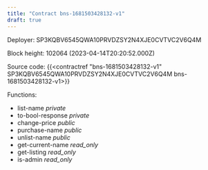 ```yaml
---
title: "Contract bns-1681503428132-v1"
draft: true
---
```

Deployer: SP3KQBV6545QWA10PRVDZSY2N4XJE0CVTVC2V6Q4M


 



Block height: 102064 (2023-04-14T20:20:52.000Z)

Source code: {{<contractref "bns-1681503428132-v1" SP3KQBV6545QWA10PRVDZSY2N4XJE0CVTVC2V6Q4M bns-1681503428132-v1>}}

Functions:

* list-name _private_
* to-bool-response _private_
* change-price _public_
* purchase-name _public_
* unlist-name _public_
* get-current-name _read_only_
* get-listing _read_only_
* is-admin _read_only_
